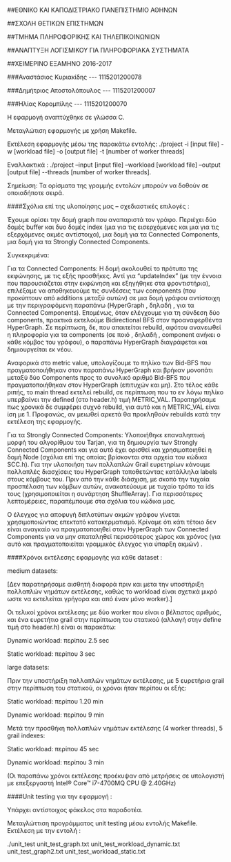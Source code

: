 ##ΕΘΝΙΚΟ ΚΑΙ ΚΑΠΟΔΙΣΤΡΙΑΚΟ ΠΑΝΕΠΙΣΤΗΜΙΟ ΑΘΗΝΩΝ

##ΣΧΟΛΗ ΘΕΤΙΚΩΝ ΕΠΙΣΤΗΜΩΝ

##ΤΜΗΜΑ ΠΛΗΡΟΦΟΡΙΚΗΣ ΚΑΙ ΤΗΛΕΠΙΚΟΙΝΩΝΙΩΝ

##ΑΝΑΠΤΥΞΗ ΛΟΓΙΣΜΙΚΟΥ ΓΙΑ ΠΛΗΡΟΦΟΡΙΑΚΑ ΣΥΣΤΗΜΑΤΑ

##ΧΕΙΜΕΡΙΝΟ ΕΞΑΜΗΝΟ 2016-2017




###Αναστάσιος Κυριακίδης --- 1115201200078

###Δημήτριος Αποστολόπουλος ---	1115201200007

###Ηλίας	Κορομπίλης --- 1115201200070


Η εφαρμογή αναπτύχθηκε σε γλώσσα C.


Μεταγλώτιση εφαρμογής με χρήση Makefile.

Εκτέλεση εφαρμογής μέσω της παρακάτω εντολής:
./project -i [input file] -w [workload file] -o [output file] -t [number of worker threads]
 
Εναλλακτικά :
./project –input [input file] –workload  [workload file] –output [output file] --threads [number of worker threads].

Σημείωση: Τα ορίσματα της γραμμής εντολών μπορούν να δοθούν σε οποιαδήποτε σειρά.


####Σχόλια επί της υλοποίησης μας – σχεδιαστικές επιλογές :

Έχουμε ορίσει την δομή graph που αναπαριστά τον γράφο.
Περιέχει δύο δομές buffer και δυο δομές index (μια για τις εισερχόμενες και μια για τις εξερχόμενες ακμές αντίστοιχα), μια δομή για τα Connected Components, μια δομή για τα Strongly Connected Components.

Συγκεκριμένα: 

Για τα Connected Components: 
Η δομή ακολουθεί το πρότυπο της εκφώνησης, με τις εξής προσθήκες. Αντί για “updateIndex” (με την έννοια που παρουσιάζεται στην εκφώνηση και εξηγήθηκε στα φροντιστήρια), επιλέξαμε να αποθηκευούμε τις συνδέσεις των components (που προκύπτουν από additions μεταξύ αυτών) σε μια δομή γράφου αντίστοιχη με την περιγραφόμενη παραπάνω (HyperGraph , δηλαδή , για τα Connected Components). Επομένως, όταν ελέγχουμε για τη σύνδεση δύο components, πρακτικά εκτελούμε Bidirectional BFS στον προαναφερθέντα HyperGraph. Σε περίπτωση, δε, που απαιτείται rebuild, αφότου ανανεωθεί η πληροφορία για τα components (σε ποιό , δηλαδή , component ανήκει ο κάθε κόμβος του γράφου), ο παραπάνω HyperGraph διαγράφεται και δημιουργείται εκ νέου.

Αναφορικά στο metric value, υπολογίζουμε το πηλίκο των Bid-BFS που πραγματοποιήθηκαν στον παραπάνω HyperGraph και βρήκαν μονοπάτι μεταξύ δύο Components προς το συνολικό αριθμό Bid-BFS που πραγματοποιήθηκαν στον HyperGraph (επιτυχών και μη). Στο τέλος κάθε ριπής, το main thread εκτελεί rebuild, σε περίπτωση που το εν λόγω πηλίκο υπερβαίνει την defined (στο header.h) τιμή METRIC_VAL. 
Παρατηρήσαμε πως χρονικά δε συμφέρει συχνό rebuild, για αυτό και η METRIC_VAL είναι ίση με 1. Προφανώς, αν μειωθεί αρκετά θα προκληθούν rebuilds κατά την εκτέλεση της εφαρμογής.

Για τα Strongly Connected Components: 
Υλοποιήθηκε επαναληπτική μορφή του αλγορίθμου του Tarjan, για τη δημιουργία των Strongly Connected Components και για αυτό έχει ορισθεί και χρησιμοποιηθεί  η δομή Node (σχόλια επί της οποίας βρίσκονται στα αρχεία του κώδικα SCC.h). 
Για την υλοποιήση των πολλαπλών Grail ευρετηρίων κάνουμε πολλαπλές διασχίσεις του HyperGraph τοποθετώντας κατάλληλα labels στους κόμβους του. Πριν από την κάθε διάσχιση, με σκοπό την τυχαία προσπέλαση των κόμβων αυτών, ανακατεύουμε με τυχαίο τρόπο τα ids τους (χρησιμοποιείται η συνάρτηση ShuffleArray). Για περισσότερες λεπτομέρειες, παραπέμπουμε στα σχόλια του κώδικα μας. 


Ο έλεγχος για αποφυγή διπλοτύπων ακμών γράφου γίνεται χρησιμοποιώντας επεκτατό κατακερματισμό. Κρίναμε ότι κάτι τέτοιο δεν είναι αναγκαίο να πραγματοποιηθεί στον HyperGraph των Connected Components για να μην σπαταληθεί περισσότερος χώρος  και χρόνος (για αυτό και πραγματοποιείται γραμμικός έλεγχος για ύπαρξη ακμών) .



####Χρόνοι εκτέλεσης εφαρμογής για κάθε dataset :

medium datasets:

[Δεν παρατηρήσαμε αισθητή διαφορά πριν και μετα την υποστήριξη πολλαπλών νημάτων εκτέλεσης, καθώς το workload είναι σχετικά μικρό ωστε να εκτελείται γρήγορα και από έναν μόνο worker).]

Οι τελικοί χρόνοι εκτέλεσης με δύο worker που είναι ο βέλτιστος αριθμός, και ένα ευρετήτιο  grail στην περίπτωση του στατικού (αλλαγή στην define τιμή στο header.h) είναι οι παρακάτω:

Dynamic workload:    περίπου 2.5 sec 

Static workload:     περίπου 3 sec


large datasets:

Πριν την υποστήριξη πολλαπλών νημάτων εκτέλεσης, με 5 ευρετήρια grail στην περίπτωση του στατικού,  οι χρόνοι ήταν περίπου οι εξής:

Static workload:  περίπου 1.20 min

Dynamic workload: περίπου 9 min

Μετά την προσθήκη πολλαπλών νημάτων εκτέλεσης (4 worker threads), 5 grail indexes:

Static workload:  περίπου 45 sec

Dynamic workload: περίπου 3 min


(Οι παραπάνω χρόνοι εκτέλεσης προέκυψαν από μετρήσεις σε υπολογιστή με επεξεργαστή 
Intel® Core™ i7-4700MQ CPU @ 2.40GHz)




####Unit testing για την εφαρμογή :

Υπάρχει αντίστοιχος φάκελος στα παραδοτέα. 

Μεταγλώττιση προγράμματος unit testing μέσω εντολής Makefile. 
Εκτέλεση με την εντολή :

./unit_test unit_test_graph.txt unit_test_workload_dynamic.txt unit_test_graph2.txt unit_test_workload_static.txt
